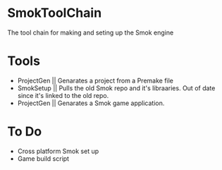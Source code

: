 # SmokToolChain
The tool chain for making and seting up the Smok engine

# Tools
- ProjectGen || Genarates a project from a Premake file
- SmokSetup || Pulls the old Smok repo and it's libraaries. Out of date since it's linked to the old repo.
- ProjectGen || Genarates a Smok game application.

# To Do
- Cross platform Smok set up
- Game build script
